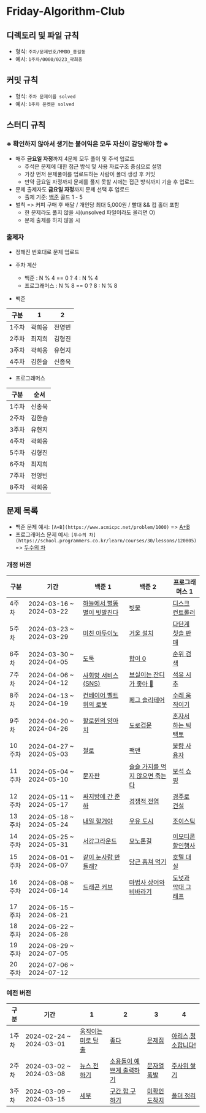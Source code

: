 # Friday-Algorithm-Club

## 디렉토리 및 파일 규칙

- 형식: `주차/문제번호/MMDD_홍길동`
- 예시: `1주차/0000/0223_곽희웅`

## 커밋 규칙

- 형식: `주차 문제이름 solved`
- 예시: `1주차 폰켓몬 solved`

## 스터디 규칙

### ※ 확인하지 않아서 생기는 불이익은 모두 자신이 감당해야 함 ※

- 매주 **금요일 자정**까지 4문제 모두 풀이 및 주석 업로드
  - 주석은 문제에 대한 접근 방식 및 사용 자료구조 중심으로 설명
  - 가장 먼저 문제풀이를 업로드하는 사람이 폴더 생성 후 커밋
  - 만약 금요일 자정까지 문제를 풀지 못할 시에는 접근 방식까지 기술 후 업로드
- 문제 출제자도 **금요일 자정**까지 문제 선택 후 업로드
  - 출제 기준: [백준](https://www.acmicpc.net/) 골드 1 - 5
- 벌칙 => 커피 구매 후 배달 / 개인당 최대 5,000원 / 빨대 && 컵 홀더 포함
  - 한 문제라도 풀지 않을 시(unsolved 파일이라도 올리면 O)
  - 문제 출제를 하지 않을 시

### 출제자

- 정해진 번호대로 문제 업로드
- 주차 계산

  - 백준 : N % 4 == 0 ? 4 : N % 4
  - 프로그래머스 : N % 8 == 0 ? 8 : N % 8

- 백준

| 구분  | 1      | 2      |
| ----- | ------ | ------ |
| 1주차 | 곽희웅 | 전영빈 |
| 2주차 | 최지희 | 김형진 |
| 3주차 | 곽희웅 | 유현지 |
| 4주차 | 김한슬 | 신종욱 |

- 프로그래머스

| 구분  | 순서   |
| ----- | ------ |
| 1주차 | 신종욱 |
| 2주차 | 김한슬 |
| 3주차 | 유현지 |
| 4주차 | 곽희웅 |
| 5주차 | 김형진 |
| 6주차 | 최지희 |
| 7주차 | 전영빈 |
| 8주차 | 곽희웅 |

## 문제 목록

- 백준 문제 예시: `[A+B](https://www.acmicpc.net/problem/1000)` => [A+B](https://www.acmicpc.net/problem/1000)
- 프로그래머스 문제 예시: `[두수의 차](https://school.programmers.co.kr/learn/courses/30/lessons/120805)` => [두수의 차](https://school.programmers.co.kr/learn/courses/30/lessons/120805)

### 개정 버전

| 구분  | 기간                    | 백준 1                                                                             | 백준 2                                                              | 프로그래머스 1 |
| ----- | ----------------------- | ---------------------------------------------------------------------------------- | ------------------------------------------------------------------- | -------------- |
| 4주차 | 2024-03-16 ~ 2024-03-22 | [하늘에서 별똥별이 빗발친다](https://www.acmicpc.net/problem/14658) | [빗물](https://www.acmicpc.net/problem/14719)    | [디스크 컨트롤러](https://school.programmers.co.kr/learn/courses/30/lessons/42627) |
| 5주차 | 2024-03-23 ~ 2024-03-29 | [미친 아두이노](https://www.acmicpc.net/problem/8972) | [거울 설치](https://www.acmicpc.net/problem/2151) | [다단계 칫솔 판매](https://school.programmers.co.kr/learn/courses/30/lessons/77486)              |
| 6주차 | 2024-03-30 ~ 2024-04-05 | [도둑](https://www.acmicpc.net/problem/13422) | [합이 0](https://www.acmicpc.net/problem/3151)| [순위 검색](https://school.programmers.co.kr/learn/courses/30/lessons/72412) |
| 7주차 | 2024-04-06 ~ 2024-04-12 | [사회망 서비스(SNS)](https://www.acmicpc.net/problem/2533) | [브실이는 잔디가 좋아 🌱 ](https://www.acmicpc.net/problem/29737) | [석유 시추](https://school.programmers.co.kr/learn/courses/30/lessons/250136) |
| 8주차 | 2024-04-13 ~ 2024-04-19 | [컨베이어 벨트 위의 로봇](https://www.acmicpc.net/problem/20055) | [페그 솔리테어](https://www.acmicpc.net/problem/9207) | [수레 움직이기](https://school.programmers.co.kr/learn/courses/30/lessons/250134) |
| 9주차 | 2024-04-20 ~ 2024-04-26 | [할로윈의 양아치](https://www.acmicpc.net/problem/20303) | [도로검문](https://www.acmicpc.net/problem/2307) | [혼자서 하는 틱택토](https://school.programmers.co.kr/learn/courses/30/lessons/160585) |
| 10주차 | 2024-04-27 ~ 2024-05-03 | [철로](https://www.acmicpc.net/problem/13334) |[팩맨](https://www.acmicpc.net/problem/11451)|  [불량 사용자](https://school.programmers.co.kr/learn/courses/30/lessons/64064)|
| 11주차 | 2024-05-04 ~ 2024-05-10 | [문자판](https://www.acmicpc.net/problem/2186) | [슬슬 가지를 먹지 않으면 죽는다](https://www.acmicpc.net/problem/27945) | [보석 쇼핑](https://school.programmers.co.kr/learn/courses/30/lessons/67258) |
| 12주차 | 2024-05-11 ~ 2024-05-17 | [싸지방에 간 준하](https://www.acmicpc.net/problem/12764) | [경쟁적 전염](https://www.acmicpc.net/problem/18405) | [경주로 건설](https://school.programmers.co.kr/learn/courses/30/lessons/67259) |
| 13주차 | 2024-05-18 ~ 2024-05-24 | [내일 할거야](https://www.acmicpc.net/problem/7983) | [우유 도시](https://www.acmicpc.net/problem/14722) | [조이스틱](https://school.programmers.co.kr/learn/courses/30/lessons/42860) |
| 14주차 | 2024-05-25 ~ 2024-05-31 | [서강그라운드](https://www.acmicpc.net/problem/14938)  | [모노톤길](https://www.acmicpc.net/problem/11067) |  [이모티콘 할인행사](https://school.programmers.co.kr/learn/courses/30/lessons/150368) |
| 15주차 | 2024-06-01 ~ 2024-06-07 | [같이 눈사람 만들래?](https://www.acmicpc.net/problem/20366) | [당근 훔쳐 먹기](https://www.acmicpc.net/problem/18234) | [호텔 대실](https://school.programmers.co.kr/learn/courses/30/lessons/155651) |
| 16주차 | 2024-06-08 ~ 2024-06-14 |  [드래곤 커브](https://www.acmicpc.net/problem/15685)| [마법사 상어와 비바라기](https://www.acmicpc.net/problem/21610) | [도넛과 막대 그래프](https://school.programmers.co.kr/learn/courses/30/lessons/258711) |
| 17주차 | 2024-06-15 ~ 2024-06-21 |  |  |  |
| 18주차 | 2024-06-22 ~ 2024-06-28 |  |  |  |
| 19주차 | 2024-06-29 ~ 2024-07-05 |  |  |  |
| 20주차 | 2024-07-06 ~ 2024-07-12 |  |  |  |

### 예전 버전

| 구분  | 기간                    | 1                                                           | 2                                                                | 3                                                     | 4                                                           |
| ----- | ----------------------- | ----------------------------------------------------------- | ---------------------------------------------------------------- | ----------------------------------------------------- | ----------------------------------------------------------- |
| 1주차 | 2024-02-24 ~ 2024-03-01 | [움직이는 미로 탈출](https://www.acmicpc.net/problem/16954) | [좋다](https://www.acmicpc.net/problem/1253)                     | [문제집](https://www.acmicpc.net/problem/1766)        | [아리스,청소합니다!](https://www.acmicpc.net/problem/31404) |
| 2주차 | 2024-03-02 ~ 2024-03-08 | [뉴스 전하기](https://www.acmicpc.net/problem/1135)         | [소용돌이 예쁘게 출력하기](https://www.acmicpc.net/problem/1022) | [문자열 폭발](https://www.acmicpc.net/problem/9935)   | [주사위 쌓기](https://www.acmicpc.net/problem/2116)         |
| 3주차 | 2024-03-09 ~ 2024-03-15 | [세부](https://www.acmicpc.net/problem/13905)               | [구간 합 구하기](https://www.acmicpc.net/problem/2042)           | [미확인 도착지](https://www.acmicpc.net/problem/9370) | [폴더 정리](https://www.acmicpc.net/problem/22860)          |

